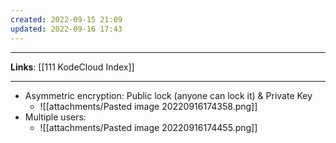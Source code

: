 ```yaml
---
created: 2022-09-15 21:09
updated: 2022-09-16 17:43
---
```

---
**Links**: [[111 KodeCloud Index]]

---
- Asymmetric encryption: Public lock (anyone can lock it) & Private Key
	- ![[attachments/Pasted image 20220916174358.png]]
- Multiple users:
	- ![[attachments/Pasted image 20220916174455.png]]


